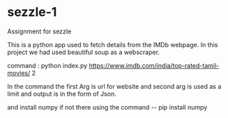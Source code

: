 # sezzle-1
Assignment for sezzle

This is a python app used to fetch details from the IMDb webpage. In this project we had used beautiful soup as a webscraper.

command : python index.py https://www.imdb.com/india/top-rated-tamil-movies/ 2 

In the command the first Arg is url for website and second arg is used as a limit and output is in the form of Json.

and install numpy if not there using the command -- pip install numpy
